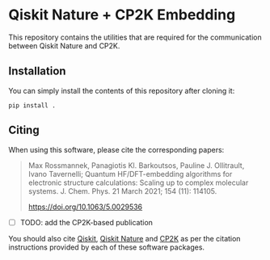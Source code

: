 # Qiskit Nature + CP2K Embedding

This repository contains the utilities that are required for the communication
between Qiskit Nature and CP2K.

## Installation

You can simply install the contents of this repository after cloning it:
```
pip install .
```

## Citing

When using this software, please cite the corresponding papers:

> Max Rossmannek, Panagiotis Kl. Barkoutsos, Pauline J. Ollitrault, Ivano Tavernelli;
> Quantum HF/DFT-embedding algorithms for electronic structure calculations: Scaling up to complex molecular systems.
> J. Chem. Phys. 21 March 2021; 154 (11): 114105.
>
> https://doi.org/10.1063/5.0029536

- [ ] TODO: add the CP2K-based publication

You should also cite [Qiskit](https://github.com/Qiskit/qiskit-terra),
[Qiskit Nature](https://github.com/Qiskit/qiskit-nature) and
[CP2K](https://www.cp2k.org/) as per the citation instructions provided by each
of these software packages.
